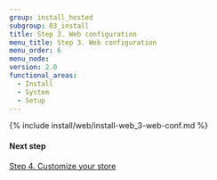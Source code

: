 ```yaml
---
group: install_hosted
subgroup: 03_install
title: Step 3. Web configuration
menu_title: Step 3. Web configuration
menu_order: 6
menu_node:
version: 2.0
functional_areas:
  - Install
  - System
  - Setup
---
```


{% include install/web/install-web_3-web-conf.md %}

#### Next step

<a href="{{ page.baseurl }}/install-gde/install/hosted/hosted_install_4_customize-store.html">Step 4. Customize your store</a>
